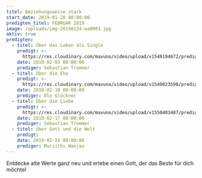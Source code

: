 ```yaml
---
titel: Beziehungsweise stark
start_date: 2019-01-28 00:00:00
predigten_titel: FEBRUAR 2019
image: /uploads/img-20190124-wa0001.jpg
aktiv: true
predigten:
  - titel: Über das Leben als Single
    predigt: >-
      https://res.cloudinary.com/mavuno/video/upload/v1549194672/predigten/Beziehungsweise%20stark/20190203_Predigt_Trommer_Beziehungsweise_stark_01.mp3
    date: 2019-02-03 00:00:00
    prediger: Sebastian Trommer
  - titel: Über die Ehe
    predigt: >-
      https://res.cloudinary.com/mavuno/video/upload/v1549823598/predigten/Beziehungsweise%20stark/20190210_Predigt_Gloeckner_Beziehunsweise_stark_02.mp3
    date: 2019-02-10 00:00:00
    prediger: Ole Glöckner
  - titel: Über die Liebe
    predigt: >-
      https://res.cloudinary.com/mavuno/video/upload/v1550403487/predigten/Beziehungsweise%20stark/20190217_Predigt_Trommer_Beziehungsweise_stark_03.mp3
    date: 2019-02-17 00:00:00
    prediger: Sebastian Trommer
  - titel: Über Gott und die Welt
    predigt:
    date: 2019-02-24 00:00:00
    prediger: Muriithi Wanjau
---
```


Entdecke alte Werte ganz neu und erlebe einen Gott, der das Beste für dich möchte!